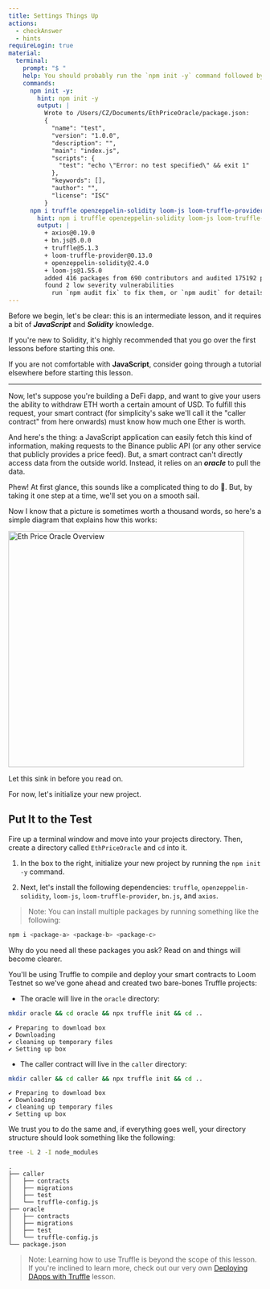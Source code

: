 ```yaml
---
title: Settings Things Up
actions:
  - checkAnswer
  - hints
requireLogin: true
material:
  terminal:
    prompt: "$ "
    help: You should probably run the `npm init -y` command followed by  the `npm i truffle openzeppelin-solidity loom-js loom-truffle-provider bn.js axios` command.
    commands:
      npm init -y:
        hint: npm init -y
        output: |
          Wrote to /Users/CZ/Documents/EthPriceOracle/package.json:
          {
            "name": "test",
            "version": "1.0.0",
            "description": "",
            "main": "index.js",
            "scripts": {
              "test": "echo \"Error: no test specified\" && exit 1"
            },
            "keywords": [],
            "author": "",
            "license": "ISC"
          }
      npm i truffle openzeppelin-solidity loom-js loom-truffle-provider bn.js axios:
        hint: npm i truffle openzeppelin-solidity loom-js loom-truffle-provider bn.js axios
        output: |
          + axios@0.19.0
          + bn.js@5.0.0
          + truffle@5.1.3
          + loom-truffle-provider@0.13.0
          + openzeppelin-solidity@2.4.0
          + loom-js@1.55.0
          added 416 packages from 690 contributors and audited 175192 packages in 111.298s
          found 2 low severity vulnerabilities
            run `npm audit fix` to fix them, or `npm audit` for details
---
```


Before we begin, let's be clear: this is an intermediate lesson, and it requires a bit of **_JavaScript_** and **_Solidity_** knowledge.

If you're new to Solidity, it's highly recommended that you go over the first lessons before starting this one.

If you are not comfortable with **JavaScript**, consider going through a tutorial elsewhere before starting this lesson.

---

Now, let's suppose you're building a DeFi dapp, and want to give your users the ability to withdraw ETH worth a certain amount of USD. To fulfill this request, your smart contract (for simplicity's sake we'll call it the "caller contract" from here onwards) must know how much one Ether is worth.

And here's the thing: a JavaScript application can easily fetch this kind of information, making requests to the Binance public API (or any other service that publicly provides a price feed). But, a smart contract can't directly access data from the outside world. Instead, it relies on an **_oracle_** to pull the data.

Phew! At first glance, this sounds like a complicated thing to do 🤯. But, by taking it one step at a time, we'll set you on a smooth sail.

Now I know that a picture is sometimes worth a thousand words, so here's a simple diagram that explains how this works:

<img src="ASSET_PATH/static/image/lesson-14/EthPriceOracleOverview.png" alt="Eth Price Oracle Overview" width="469">

Let this sink in before you read on.

For now, let's initialize your new project.

## Put It to the Test

Fire up a terminal window and move into your projects directory. Then, create a directory called `EthPriceOracle` and `cd` into it.

1. In the box to the right, initialize your new project by running the `npm init -y` command.

2. Next, let's install the following dependencies: `truffle`, `openzeppelin-solidity`, `loom-js`, `loom-truffle-provider`, `bn.js`, and `axios`.

> Note:  You can install multiple packages by running something like the following:

```bash
npm i <package-a> <package-b> <package-c>
```

Why do you need all these packages you ask? Read on and things will become clearer.

You'll be using Truffle to compile and deploy your smart contracts to Loom Testnet so we've gone ahead and created two bare-bones Truffle projects:

- The oracle will live in the `oracle` directory:

```bash
mkdir oracle && cd oracle && npx truffle init && cd ..
```

```
✔ Preparing to download box
✔ Downloading
✔ cleaning up temporary files
✔ Setting up box
```

- The caller contract will live in the `caller` directory:

```bash
mkdir caller && cd caller && npx truffle init && cd ..
```

```
✔ Preparing to download box
✔ Downloading
✔ cleaning up temporary files
✔ Setting up box
```

We trust you to do the same and, if everything goes well, your directory structure should look something like the following:

```bash
tree -L 2 -I node_modules
```

```
.
├── caller
│   ├── contracts
│   ├── migrations
│   ├── test
│   └── truffle-config.js
├── oracle
│   ├── contracts
│   ├── migrations
│   ├── test
│   └── truffle-config.js
└── package.json
```

> Note: Learning how to use Truffle is beyond the scope of this lesson. If you're inclined to learn more, check out our very own <a href="https://cryptozombies.io/en/lesson/10" target=_blank>Deploying DApps with Truffle</a> lesson.
